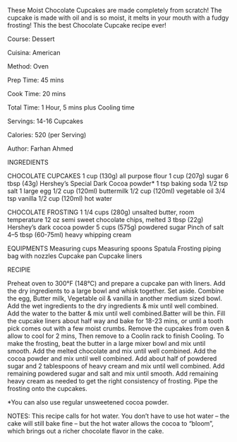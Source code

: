 These Moist Chocolate Cupcakes are made completely from scratch! The cupcake is made with oil and is so moist, it melts in your mouth with a fudgy frosting! This the best Chocolate Cupcake recipe ever!

Course: Dessert

Cuisina: American

Method: Oven

Prep Time: 45 mins

Cook Time: 20 mins

Total Time: 1 Hour, 5 mins plus Cooling time

Servings: 14-16 Cupcakes

Calories: 520 (per Serving)

Author: Farhan Ahmed

INGREDIENTS

CHOCOLATE CUPCAKES
1 cup (130g) all purpose flour
1 cup (207g) sugar
6 tbsp (43g) Hershey’s Special Dark Cocoa powder*
1 tsp baking soda
1/2 tsp salt
1 large egg
1/2 cup (120ml) buttermilk
1/2 cup (120ml) vegetable oil
3/4 tsp vanilla
1/2 cup (120ml) hot water

CHOCOLATE FROSTING
1 1/4 cups (280g) unsalted butter, room temperature
12 oz semi sweet chocolate chips, melted
3 tbsp (22g) Hershey’s dark cocoa powder
5 cups (575g) powdered sugar
Pinch of salt
4–5 tbsp (60-75ml) heavy whipping cream

EQUIPMENTS
Measuring cups 
Measuring spoons
Spatula
Frosting piping bag with nozzles
Cupcake pan
Cupcake liners


RECIPIE

Preheat oven to 300°F (148°C) and prepare a cupcake pan with liners.
Add the dry ingredients to a large bowl and whisk together. Set aside.
Combine the egg, Butter milk, Vegetable oil & vanilla in another medium sized bowl.
Add the wet ingredients to the dry ingredients & mix until well combined.
Add the water to the batter & mix until well combined.Batter will be thin.
Fill the cupcake liners about half way and bake for 18-23 mins, or until a tooth pick comes out with a few moist crumbs.
Remove the cupcakes from oven & allow to cool for 2 mins, Then remove to a Coolin rack to finish Cooling.
To make the frosting, beat the butter in a large mixer bowl and mix until smooth.
Add the melted chocolate and mix until well combined.
Add the cocoa powder and mix until well combined.
Add about half of powdered sugar and 2 tablespoons of heavy cream and mix until well combined.
Add remaining powdered sugar and salt and mix until smooth.
Add remaining heavy cream as needed to get the right consistency of frosting.
Pipe the frosting onto the cupcakes.

*You can also use regular unsweetened cocoa powder.

NOTES: This recipe calls for hot water. You don’t have to use hot water – the cake will still bake fine – but the hot water allows the cocoa to “bloom”, which brings out a richer chocolate flavor in the cake.
